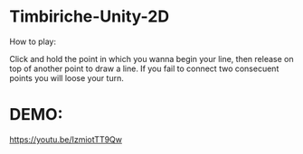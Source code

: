 # Timbiriche-Unity-2D

How to play:

Click and hold the point in which you wanna begin your line, then release on top of another point to draw a line. If you fail to connect two consecuent points you will loose your turn.

# DEMO:
https://youtu.be/IzmiotTT9Qw
